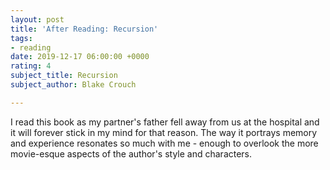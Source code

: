 ```yaml
---
layout: post
title: 'After Reading: Recursion'
tags:
- reading
date: 2019-12-17 06:00:00 +0000
rating: 4
subject_title: Recursion
subject_author: Blake Crouch

---
```

I read this book as my partner's father fell away from us at the hospital and it will forever stick in my mind for that reason. The way it portrays memory and experience resonates so much with me - enough to overlook the more movie-esque aspects of the author's style and characters.
